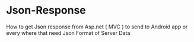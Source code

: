 # Json-Response
How to get Json response from Asp.net ( MVC ) to send to Android app or every where that need Json Format of Server Data
